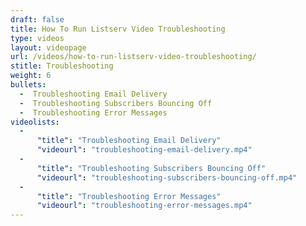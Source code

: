 ```yaml
---
draft: false
title: How To Run Listserv Video Troubleshooting
type: videos
layout: videopage
url: /videos/how-to-run-listserv-video-troubleshooting/
stitle: Troubleshooting
weight: 6
bullets:
  -  Troubleshooting Email Delivery
  -  Troubleshooting Subscribers Bouncing Off
  -  Troubleshooting Error Messages
videolists:
  -
      "title": "Troubleshooting Email Delivery"
      "videourl": "troubleshooting-email-delivery.mp4"
  -
      "title": "Troubleshooting Subscribers Bouncing Off"
      "videourl": "troubleshooting-subscribers-bouncing-off.mp4"
  -
      "title": "Troubleshooting Error Messages"
      "videourl": "troubleshooting-error-messages.mp4"
---
```



